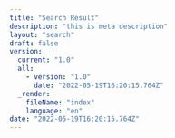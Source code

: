 ```yaml
---
title: "Search Result"
description: "this is meta description"
layout: "search"
draft: false
version:
  current: "1.0"
  all:
    - version: "1.0"
      date: "2022-05-19T16:20:15.764Z"
  _render:
    fileName: "index"
    language: "en"
date: "2022-05-19T16:20:15.764Z"
---
```

